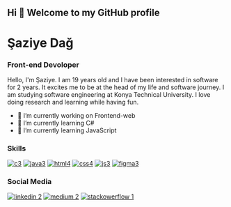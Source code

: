 ## Hi 👋 Welcome to my GitHub profile
# Şaziye Dağ
### Front-end Devoloper

Hello, I'm Şaziye. I am 19 years old and I have been interested in software for 2 years. It excites me to be at the head of my life and software journey. 
I am studying software engineering at Konya Technical University. I love doing research and learning while having fun.

- 🔭 I’m currently working on Frontend-web
- 🌱 I’m currently learning C#
- 🌱 I’m currently learning JavaScript


### Skills

[![c3](https://user-images.githubusercontent.com/96542141/223508444-9738dca6-3c2d-425d-8dc9-d0cde69d24ce.png)](https://tr.wikipedia.org/wiki/C_(programlama_dili))
[![java3](https://user-images.githubusercontent.com/96542141/223508543-fdca02c2-4384-4f3c-8bcd-e9768d9f5bd3.png)](https://www.java.com/tr/)
[![html4](https://user-images.githubusercontent.com/96542141/223508321-aa8b523d-9198-4730-bb84-0bcefe23dd0a.png)](https://html.com/)
[![css4](https://user-images.githubusercontent.com/96542141/223508289-1cf94328-1d0a-4154-9764-0e574858b60c.png)](https://www.w3schools.com/css/)
[![js3](https://user-images.githubusercontent.com/96542141/223508634-1b70eafc-94dc-4c0e-996d-8f93be1e1e56.png)](https://www.javascript.com/)
[![figma3](https://user-images.githubusercontent.com/96542141/223508735-f5e5550f-3655-41e3-a837-b5ac01c2c88c.png)](https://www.figma.com/)



### Social Media

[![linkedin 2](https://user-images.githubusercontent.com/96542141/223513475-44f480ca-195d-485f-8260-0de4049dee9d.png)](https://www.linkedin.com/in/%C5%9Faziye-da%C4%9F-18a404223/)
[![medium 2](https://user-images.githubusercontent.com/96542141/223513536-9d356734-3c0e-480a-a5a8-e218ffdbf692.png)](https://medium.com/@saziyeedag)
[![stackowerflow 1](https://user-images.githubusercontent.com/96542141/223512348-17e421bd-58fc-4a28-bd8c-649b357c2ed0.png)](https://stackoverflow.com/users/21351306/saziye)

